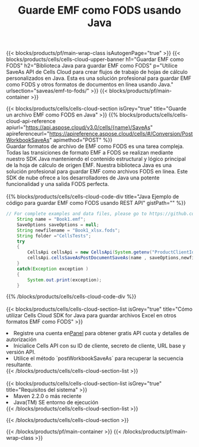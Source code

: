﻿---
title:  Guarde EMF como FODS usando Java
description:  Utilizando Aspose.Cells Cloud SDK for Java para guardar el archivo de formato EMF como archivo de formato FODS.
---
{{< blocks/products/pf/main-wrap-class isAutogenPage="true" >}}
{{< blocks/products/cells/cells-cloud-upper-banner h1="Guardar EMF como FODS" h2="Biblioteca Java para guardar EMF como FODS" p="Utilice SaveAs API de Cells Cloud para crear flujos de trabajo de hojas de cálculo personalizados en Java. Esta es una solución profesional para guardar EMF como FODS y otros formatos de documentos en línea usando Java." urlsection="saveas/emf-to-fods/" >}}
{{< blocks/products/pf/main-container >}}

{{< blocks/products/cells/cells-cloud-section isGrey="true" title="Guarde un archivo EMF como FODS en Java" >}}
{{% blocks/products/cells/cells-cloud-api-reference apiurl="https://api.aspose.cloud/v3.0/cells/{name}/SaveAs" apireferenceurl="https://apireference.aspose.cloud/cells/#/Conversion/PostWorkbookSaveAs" apimethod="POST" %}}
<br/>
Guardar formatos de archivo de EMF como FODS es una tarea compleja. Todas las transiciones de formato EMF a FODS se realizan mediante nuestro SDK Java manteniendo el contenido estructural y lógico principal de la hoja de cálculo de origen EMF. Nuestra biblioteca Java es una solución profesional para guardar EMF como archivos FODS en línea. Este SDK de nube ofrece a los desarrolladores de Java una potente funcionalidad y una salida FODS perfecta.
<br/>
<br/>
{{% blocks/products/cells/cells-cloud-code-div title="Java Ejemplo de código para guardar EMF como FODS usando REST API" gistPath="" %}}
  
```java
// For complete examples and data files, please go to https://github.com/aspose-cells-cloud/aspose-cells-cloud-java/
    String name = "Book1.emf";
    SaveOptions saveOptions = null;
    String newfilename = "Book1_xlsx.fods";
    String folder ="CellsTests";
    try 
    {
        CellsApi cellsApi = new CellsApi(System.getenv("ProductClientId"), System.getenv("ProductClientSecret"));
        cellsApi.cellsSaveAsPostDocumentSaveAs(name , saveOptions,newfilename,false,false,folder,null,null,null,true);                       
    }
    catch(Exception exception )
    {
        System.out.print(exception);
    }
```
  
{{% /blocks/products/cells/cells-cloud-code-div %}}
<br/>
<br/>
{{< blocks/products/cells/cells-cloud-section-list isGrey="true" title="Cómo utilizar Cells Cloud SDK for Java para guardar archivos Excel en otros formatos EMF como FODS" >}}
<li> Registre una cuenta en<a href="https://dashboard.aspose.cloud/">Panel</a> para obtener gratis API cuota y detalles de autorización</li>
<li>Inicialice Cells API con su ID de cliente, secreto de cliente, URL base y versión API.</li>
<li>Utilice el método `postWorkbookSaveAs` para recuperar la secuencia resultante.</li>
{{< /blocks/products/cells/cells-cloud-section-list >}}
<br/>
<br/>
{{< blocks/products/cells/cells-cloud-section-list isGrey="true" title="Requisitos del sistema" >}}
<li>Maven 2.2.0 o más reciente</li>
<li>Java(TM) SE entorno de ejecución</li>
{{< /blocks/products/cells/cells-cloud-section-list >}}

{{< /blocks/products/cells/cells-cloud-section >}}

{{< /blocks/products/pf/main-container >}}
{{< /blocks/products/pf/main-wrap-class >}}
